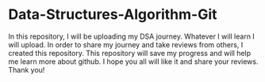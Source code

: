 # Data-Structures-Algorithm-Git
In this repository, I will be uploading my DSA journey. Whatever I will learn I will upload.
In order to share my journey and take reviews from others, I created this repository.
This repository will save my progress and will help me learn more about github.
I hope you all will like it and share your reviews.
Thank you!
